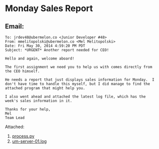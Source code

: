 Monday Sales Report
=======


Email:
-------

```
To: jrdev48@ubermelon.co <Junior Developer #48>
From: mmelitopolski@ubermelon.co <Mel Melitopolski> 
Date: Fri May 30, 2014 4:59:20 PM PDT
Subject: *URGENT* Another report needed for CEO!

Hello and again, welcome aboard!

The first assignment we need you to help us with comes directly from
the CEO himself.

He needs a report that just displays sales information for Monday.  I
don't have time to handle this myself, but I did manage to find the
attached program that might help you.  

I also went ahead and attached the latest log file, which has the
week's sales information in it.

Thanks for your help,
Mel
Team Lead
```

Attached:

1. [process.py](https://raw.githubusercontent.com/hackbrightacademy/Homework/master/Homework01/process.py)
1. [um-server-01.log](https://raw.githubusercontent.com/hackbrightacademy/Homework/master/Homework01/um-server-01.log)

